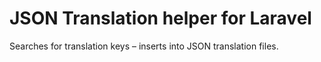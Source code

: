 # JSON Translation helper for Laravel
Searches for translation keys – inserts into JSON translation files.
